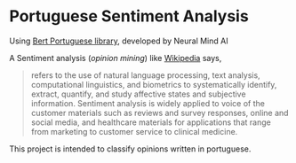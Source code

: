 # Portuguese Sentiment Analysis
Using [Bert Portuguese library](https://github.com/neuralmind-ai/portuguese-bert), developed by Neural Mind AI

A Sentiment analysis (_opinion mining_) like [Wikipedia](https://en.wikipedia.org/wiki/Sentiment_analysis) says,

> refers to the use of natural language processing, text analysis, computational linguistics, and biometrics to systematically identify, extract, quantify, and study affective states and subjective information. Sentiment analysis is widely applied to voice of the customer materials such as reviews and survey responses, online and social media, and healthcare materials for applications that range from marketing to customer service to clinical medicine. 

This project is intended to classify opinions written in portuguese.  

